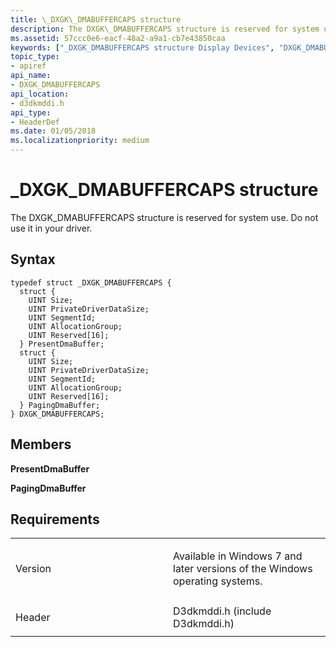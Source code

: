 ```yaml
---
title: \_DXGK\_DMABUFFERCAPS structure
description: The DXGK\_DMABUFFERCAPS structure is reserved for system use. Do not use it in your driver.
ms.assetid: 57ccc0e6-eacf-48a2-a9a1-cb7e43850caa
keywords: ["_DXGK_DMABUFFERCAPS structure Display Devices", "DXGK_DMABUFFERCAPS structure Display Devices"]
topic_type:
- apiref
api_name:
- DXGK_DMABUFFERCAPS
api_location:
- d3dkmddi.h
api_type:
- HeaderDef
ms.date: 01/05/2018
ms.localizationpriority: medium
---
```


# \_DXGK\_DMABUFFERCAPS structure


The DXGK\_DMABUFFERCAPS structure is reserved for system use. Do not use it in your driver.

Syntax
------

```ManagedCPlusPlus
typedef struct _DXGK_DMABUFFERCAPS {
  struct {
    UINT Size;
    UINT PrivateDriverDataSize;
    UINT SegmentId;
    UINT AllocationGroup;
    UINT Reserved[16];
  } PresentDmaBuffer;
  struct {
    UINT Size;
    UINT PrivateDriverDataSize;
    UINT SegmentId;
    UINT AllocationGroup;
    UINT Reserved[16];
  } PagingDmaBuffer;
} DXGK_DMABUFFERCAPS;
```

Members
-------

**PresentDmaBuffer**

**PagingDmaBuffer**

Requirements
------------

<table>
<colgroup>
<col width="50%" />
<col width="50%" />
</colgroup>
<tbody>
<tr class="odd">
<td align="left"><p>Version</p></td>
<td align="left"><p>Available in Windows 7 and later versions of the Windows operating systems.</p></td>
</tr>
<tr class="even">
<td align="left"><p>Header</p></td>
<td align="left">D3dkmddi.h (include D3dkmddi.h)</td>
</tr>
</tbody>
</table>

 

 





